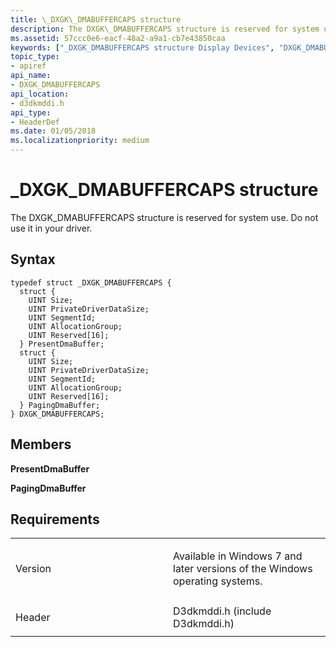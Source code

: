 ```yaml
---
title: \_DXGK\_DMABUFFERCAPS structure
description: The DXGK\_DMABUFFERCAPS structure is reserved for system use. Do not use it in your driver.
ms.assetid: 57ccc0e6-eacf-48a2-a9a1-cb7e43850caa
keywords: ["_DXGK_DMABUFFERCAPS structure Display Devices", "DXGK_DMABUFFERCAPS structure Display Devices"]
topic_type:
- apiref
api_name:
- DXGK_DMABUFFERCAPS
api_location:
- d3dkmddi.h
api_type:
- HeaderDef
ms.date: 01/05/2018
ms.localizationpriority: medium
---
```


# \_DXGK\_DMABUFFERCAPS structure


The DXGK\_DMABUFFERCAPS structure is reserved for system use. Do not use it in your driver.

Syntax
------

```ManagedCPlusPlus
typedef struct _DXGK_DMABUFFERCAPS {
  struct {
    UINT Size;
    UINT PrivateDriverDataSize;
    UINT SegmentId;
    UINT AllocationGroup;
    UINT Reserved[16];
  } PresentDmaBuffer;
  struct {
    UINT Size;
    UINT PrivateDriverDataSize;
    UINT SegmentId;
    UINT AllocationGroup;
    UINT Reserved[16];
  } PagingDmaBuffer;
} DXGK_DMABUFFERCAPS;
```

Members
-------

**PresentDmaBuffer**

**PagingDmaBuffer**

Requirements
------------

<table>
<colgroup>
<col width="50%" />
<col width="50%" />
</colgroup>
<tbody>
<tr class="odd">
<td align="left"><p>Version</p></td>
<td align="left"><p>Available in Windows 7 and later versions of the Windows operating systems.</p></td>
</tr>
<tr class="even">
<td align="left"><p>Header</p></td>
<td align="left">D3dkmddi.h (include D3dkmddi.h)</td>
</tr>
</tbody>
</table>

 

 





